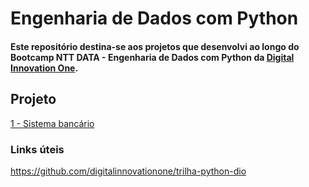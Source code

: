 # Engenharia de Dados com Python
#### Este repositório destina-se aos projetos que desenvolvi ao longo do Bootcamp NTT DATA - Engenharia de Dados com Python da [Digital Innovation One](https://www.dio.me/).

## Projeto
 
 [1 - Sistema bancário](sistema-bancario)

### Links úteis
https://github.com/digitalinnovationone/trilha-python-dio



    
